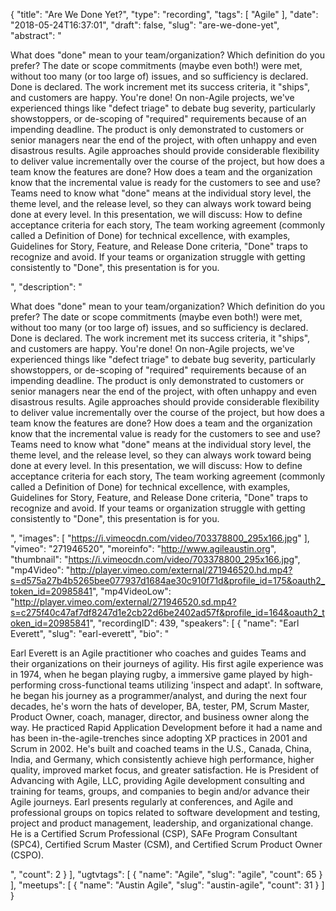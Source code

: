 {
  "title": "Are We Done Yet?",
  "type": "recording",
  "tags": [
    "Agile"
  ],
  "date": "2018-05-24T16:37:01",
  "draft": false,
  "slug": "are-we-done-yet",
  "abstract": "<p>What does \"done\" mean to your team/organization? Which definition do you prefer? The date or scope commitments (maybe even both!) were met, without too many (or too large of) issues, and so sufficiency is declared. Done is declared. The work increment met its success criteria, it \"ships\", and customers are happy. You're done! On non-Agile projects, we've experienced things like \"defect triage\" to debate bug severity, particularly showstoppers, or de-scoping of \"required\" requirements because of an impending deadline. The product is only demonstrated to customers or senior managers near the end of the project, with often unhappy and even disastrous results. Agile approaches should provide considerable flexibility to deliver value incrementally over the course of the project, but how does a team know the features are done? How does a team and the organization know that the incremental value is ready for the customers to see and use? Teams need to know what \"done\" means at the individual story level, the theme level, and the release level, so they can always work toward being done at every level. In this presentation, we will discuss: How to define acceptance criteria for each story, The team working agreement (commonly called a Definition of Done) for technical excellence, with examples, Guidelines for Story, Feature, and Release Done criteria, \"Done\" traps to recognize and avoid. If your teams or organization struggle with getting consistently to \"Done\", this presentation is for you.</p>",
  "description": "<p>What does \"done\" mean to your team/organization? Which definition do you prefer? The date or scope commitments (maybe even both!) were met, without too many (or too large of) issues, and so sufficiency is declared. Done is declared. The work increment met its success criteria, it \"ships\", and customers are happy. You're done! On non-Agile projects, we've experienced things like \"defect triage\" to debate bug severity, particularly showstoppers, or de-scoping of \"required\" requirements because of an impending deadline. The product is only demonstrated to customers or senior managers near the end of the project, with often unhappy and even disastrous results. Agile approaches should provide considerable flexibility to deliver value incrementally over the course of the project, but how does a team know the features are done? How does a team and the organization know that the incremental value is ready for the customers to see and use? Teams need to know what \"done\" means at the individual story level, the theme level, and the release level, so they can always work toward being done at every level. In this presentation, we will discuss: How to define acceptance criteria for each story, The team working agreement (commonly called a Definition of Done) for technical excellence, with examples, Guidelines for Story, Feature, and Release Done criteria, \"Done\" traps to recognize and avoid. If your teams or organization struggle with getting consistently to \"Done\", this presentation is for you.</p>",
  "images": [
    "https://i.vimeocdn.com/video/703378800_295x166.jpg"
  ],
  "vimeo": "271946520",
  "moreinfo": "http://www.agileaustin.org",
  "thumbnail": "https://i.vimeocdn.com/video/703378800_295x166.jpg",
  "mp4Video": "http://player.vimeo.com/external/271946520.hd.mp4?s=d575a27b4b5265bee077937d1684ae30c910f71d&profile_id=175&oauth2_token_id=20985841",
  "mp4VideoLow": "http://player.vimeo.com/external/271946520.sd.mp4?s=c275f40c47af7df8247d1e2cb22d6be2402ad57f&profile_id=164&oauth2_token_id=20985841",
  "recordingID": 439,
  "speakers": [
    {
      "name": "Earl Everett",
      "slug": "earl-everett",
      "bio": "<p>Earl Everett is an Agile practitioner who coaches and guides Teams and their organizations on their journeys of agility. His first agile experience was in 1974, when he began playing rugby, a immersive game played by high-performing cross-functional teams utilizing 'inspect and adapt'. In software, he began his journey as a programmer/analyst, and during the next four decades, he's worn the hats of developer, BA, tester, PM, Scrum Master, Product Owner, coach, manager, director, and business owner along the way. He practiced Rapid Application Development before it had a name and has been in-the-agile-trenches since adopting XP practices in 2001 and Scrum in 2002. He's built and coached teams in the U.S., Canada, China, India, and Germany, which consistently achieve high performance, higher quality, improved market focus, and greater satisfaction. He is President of Advancing with Agile, LLC, providing Agile development consulting and training for teams, groups, and companies to begin and/or advance their Agile journeys. Earl presents regularly at conferences, and Agile and professional groups on topics related to software development and testing, project and product management, leadership, and organizational change. He is a Certified Scrum Professional (CSP), SAFe Program Consultant (SPC4), Certified Scrum Master (CSM), and Certified Scrum Product Owner (CSPO).</p>",
      "count": 2
    }
  ],
  "ugtvtags": [
    {
      "name": "Agile",
      "slug": "agile",
      "count": 65
    }
  ],
  "meetups": [
    {
      "name": "Austin Agile",
      "slug": "austin-agile",
      "count": 31
    }
  ]
}